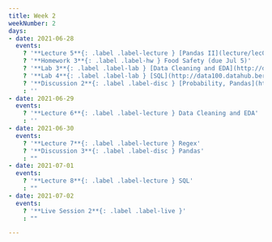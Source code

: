 ```yaml
---
title: Week 2
weekNumber: 2
days:
- date: 2021-06-28
  events:
    ? '**Lecture 5**{: .label .label-lecture } [Pandas II](lecture/lec05)'
    ? '**Homework 3**{: .label .label-hw } Food Safety (due Jul 5)'
    ? '**Lab 3**{: .label .label-lab } [Data Cleaning and EDA](http://data100.datahub.berkeley.edu/hub/user-redirect/git-sync?repo=https://github.com/DS-100/su21&urlpath=tree/su21/lab/lab03&branch=main) (due Jul 3)'
    ? '**Lab 4**{: .label .label-lab } [SQL](http://data100.datahub.berkeley.edu/hub/user-redirect/git-sync?repo=https://github.com/DS-100/su21&urlpath=tree/su21/lab/lab04&branch=main) (due Jul 3)'
    ? '**Discussion 2**{: .label .label-disc } [Probability, Pandas](https://drive.google.com/file/d/1yybpSG1tdaemOQVwLqdPGkXWazcV2KPD/view?usp=sharing)[(videos)](https://www.youtube.com/playlist?list=PLQCcNQgUcDfpZlyxR_Ln_mYQp7hRp0XOR)[(solutions)](https://drive.google.com/file/d/1x4XL47Bb_goEY3Ir69U36EFj9M6mbCR9/view?usp=sharing)'
    : ''
- date: 2021-06-29
  events:
    ? '**Lecture 6**{: .label .label-lecture } Data Cleaning and EDA'
    : ''
- date: 2021-06-30
  events:
    ? '**Lecture 7**{: .label .label-lecture } Regex'
    ? '**Discussion 3**{: .label .label-disc } Pandas'
    : ""
- date: 2021-07-01
  events:
    ? '**Lecture 8**{: .label .label-lecture } SQL'
    : ""
- date: 2021-07-02
  events:
    ? '**Live Session 2**{: .label .label-live }'
    : ""

---
```

